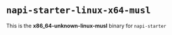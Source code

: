 # `napi-starter-linux-x64-musl`

This is the **x86_64-unknown-linux-musl** binary for `napi-starter`
